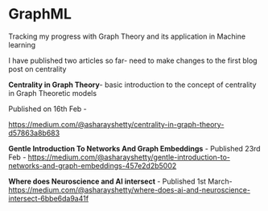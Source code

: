 # GraphML
Tracking my progress with Graph Theory and its application in Machine learning

I have published two articles so far- need to make changes to the first blog post on centrality

**Centrality in Graph Theory**- basic introduction to the concept of centrality in Graph Theoretic models

Published on 16th Feb - 

https://medium.com/@asharayshetty/centrality-in-graph-theory-d57863a8b683



**Gentle Introduction To Networks And Graph Embeddings** - Published 23rd Feb - https://medium.com/@asharayshetty/gentle-introduction-to-networks-and-graph-embeddings-457e2d2b5002

**Where does Neuroscience and AI intersect** - Published 1st March-
https://medium.com/@asharayshetty/where-does-ai-and-neuroscience-intersect-6bbe6da9a41f

